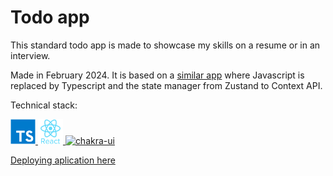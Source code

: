 # Todo app

This standard todo app is made to showcase my skills on a resume or in an interview.

Made in February 2024. It is based on a [similar app](https://github.com/michey85/zustand-todos-youtube) where Javascript is replaced by Typescript and the state manager from Zustand to Context API.

Technical stack: 

<a href="https://www.typescriptlang.org/" target="_blank" rel="noreferrer"> <img src="https://raw.githubusercontent.com/devicons/devicon/master/icons/typescript/typescript-original.svg" alt="typescript" width="40" height="40"/> </a> 
<a href="https://reactjs.org/" target="_blank" rel="noreferrer"> <img src="https://raw.githubusercontent.com/devicons/devicon/master/icons/react/react-original-wordmark.svg" alt="react" width="40" height="40"/> </a> 
<a href="https://chakra-ui.com/" target="_blank" rel="noreferrer"> <img width="40" height="40" src="https://img.icons8.com/color/48/chakra-ui.png" alt="chakra-ui"/> </a> 

[Deploying aplication here](https://exile2003.github.io/todo-list/)




